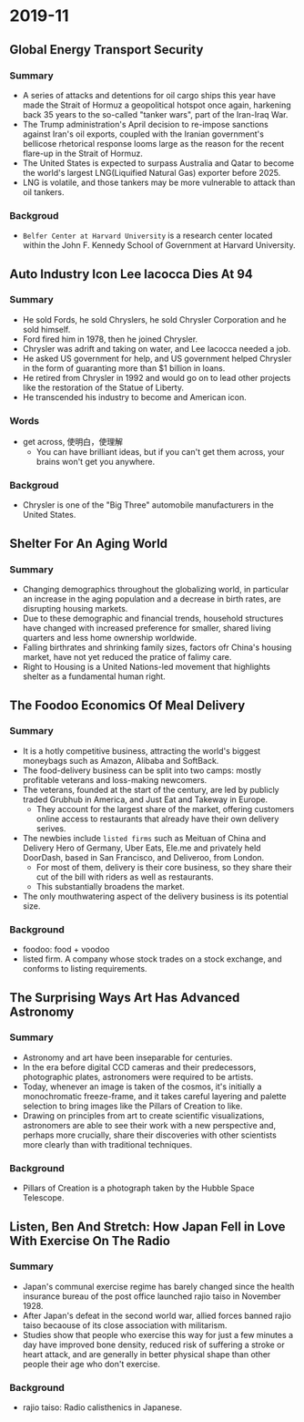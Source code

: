 # 2019-11

## Global Energy Transport Security

### Summary

- A series of attacks and detentions for oil cargo ships this year have made the Strait of Hormuz a geopolitical hotspot once again, harkening back 35 years to the so-called "tanker wars", part of the Iran-Iraq War.
- The Trump administration's April decision to re-impose sanctions against Iran's oil exports, coupled with the Iranian government's bellicose rhetorical response looms large as the reason for the recent flare-up in the Strait of Hormuz.
- The United States is expected to surpass Australia and Qatar to become the world's largest LNG(Liquified Natural Gas) exporter before 2025.
- LNG is volatile, and those tankers may be more vulnerable to attack than oil tankers.

### Backgroud

- `Belfer Center at Harvard University` is a research center located within the John F. Kennedy School of Government at Harvard University.

## Auto Industry Icon Lee Iacocca Dies At 94

### Summary

- He sold Fords, he sold Chryslers, he sold Chrysler Corporation and he sold himself.
- Ford fired him in 1978, then he joined Chrysler.
- Chrysler was adrift and taking on water, and Lee Iacocca needed a job.
- He asked US government for help, and US government helped Chrysler in the form of guaranting more than $1 billion in loans.
- He retired from Chrysler in 1992 and would go on to lead other projects like the restoration of the Statue of Liberty.
- He transcended his industry to become and American icon.

### Words

- get across, 使明白，使理解
  - You can have brilliant ideas, but if you can't get them across, your brains won't get you anywhere.

### Backgroud

- Chrysler is one of the "Big Three" automobile manufacturers in the United States.

## Shelter For An Aging World

### Summary

- Changing demographics throughout the globalizing world, in particular an increase in the aging population and a decrease in birth rates, are disrupting housing markets.
- Due to these demographic and financial trends, household structures have changed with increased preference for smaller, shared living quarters and less home ownership worldwide.
- Falling birthrates and shrinking family sizes, factors ofr China's housing market, have not yet reduced the pratice of falimy care.
- Right to Housing is a United Nations-led movement that highlights shelter as a fundamental human right.

## The Foodoo Economics Of Meal Delivery

### Summary

- It is a hotly competitive business, attracting the world's biggest moneybags such as Amazon, Alibaba and SoftBack.
- The food-delivery business can be split into two camps: mostly profitable veterans and loss-making newcomers.
- The veterans, founded at the start of the century, are led by publicly traded Grubhub in America, and Just Eat and Takeway in Europe.
  - They account for the largest share of the market, offering customers online access to restaurants that already have their own delivery serives.
- The newbies include `listed firms` such as Meituan of China and Delivery Hero of Germany, Uber Eats, Ele.me and privately held DoorDash, based in San Francisco, and Deliveroo, from London.
  - For most of them, delivery is their core business, so they share their cut of the bill with riders as well as restaurants.
  - This substantially broadens the market.
- The only mouthwatering aspect of the delivery business is its potential size.

### Background

- foodoo: food + voodoo
- listed firm. A company whose stock trades on a stock exchange, and conforms to listing requirements.

## The Surprising Ways Art Has Advanced Astronomy

### Summary

- Astronomy and art have been inseparable for centuries.
- In the era before digital CCD cameras and their predecessors, photographic plates, astronomers were required to be artists.
- Today, whenever an image is taken of the cosmos, it's initially a monochromatic freeze-frame, and it takes careful layering and palette selection to bring images like the Pillars of Creation to like.
- Drawing on principles from art to create scientific visualizations, astronomers are able to see their work with a new perspective and, perhaps more crucially, share their discoveries with other scientists more clearly than with traditional techniques.

### Background

- Pillars of Creation is a photograph taken by the Hubble Space Telescope.

## Listen, Ben And Stretch: How Japan Fell in Love With Exercise On The Radio

### Summary

- Japan's communal exercise regime has barely changed since the health insurance bureau of the post office launched rajio taiso in November 1928.
- After Japan's defeat in the second world war, allied forces banned rajio taiso becaouse of its close association with militarism.
- Studies show that people who exercise this way for just a few minutes a day have improved bone density, reduced risk of suffering a stroke or heart attack, and are generally in better physical shape than other people their age who don't exercise.

### Background

- rajio taiso: Radio calisthenics in Japanese.
